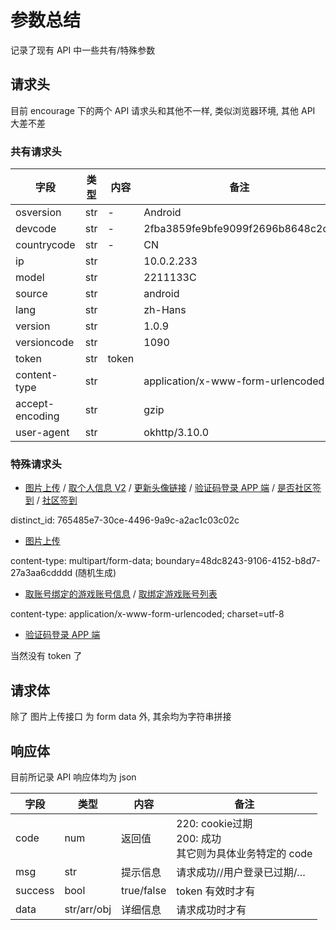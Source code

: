 # 参数总结

记录了现有 API 中一些共有/特殊参数

## 请求头

目前 encourage 下的两个 API 请求头和其他不一样, 类似浏览器环境, 其他 API 大差不差

### 共有请求头

| 字段            | 类型 | 内容  | 备注                              |
| --------------- | ---- | ----- | --------------------------------- |
| osversion       | str  | -     | Android                           |
| devcode         | str  | -     | 2fba3859fe9bfe9099f2696b8648c2c6  |
| countrycode     | str  | -     | CN                                |
| ip              | str  |       | 10.0.2.233                        |
| model           | str  |       | 2211133C                          |
| source          | str  |       | android                           |
| lang            | str  |       | zh-Hans                           |
| version         | str  |       | 1.0.9                             |
| versioncode     | str  |       | 1090                              |
| token           | str  | token |                                   |
| content-type    | str  |       | application/x-www-form-urlencoded |
| accept-encoding | str  |       | gzip                              |
| user-agent      | str  |       | okhttp/3.10.0                     |

### 特殊请求头

- [图片上传](/API/forum/uploadForumImg.md) / [取个人信息 V2](/API/user/mineV2.md) / [更新头像链接](/API/user/updateHeadUrl.md) / [验证码登录 APP 端](/API/user/sdkLogin.md) / [是否社区签到](/API/user/haveSignIn.md) / [社区签到](/API/user/signIn.md) 

distinct_id: 765485e7-30ce-4496-9a9c-a2ac1c03c02c

- [图片上传](/API/forum/uploadForumImg.md) 

content-type: multipart/form-data; boundary=48dc8243-9106-4152-b8d7-27a3aa6cdddd (随机生成)

- [取账号绑定的游戏账号信息](/API/gamer/role/list.md) / [取绑定游戏账号列表](/API/user/role/findRoleList.md)

content-type: application/x-www-form-urlencoded; charset=utf-8

- [验证码登录 APP 端](/API/user/sdkLogin.md)

当然没有 token 了

## 请求体

除了 图片上传接口 为 form data 外, 其余均为字符串拼接

## 响应体

目前所记录 API 响应体均为 json

| 字段    | 类型        | 内容       | 备注                                                         |
| ------- | ----------- | ---------- | ------------------------------------------------------------ |
| code    | num         | 返回值     | 220: cookie过期<br />200: 成功<br />其它则为具体业务特定的 code |
| msg     | str         | 提示信息   | 请求成功//用户登录已过期/…                                   |
| success | bool        | true/false | token 有效时才有                                             |
| data    | str/arr/obj | 详细信息   | 请求成功时才有                                               |

